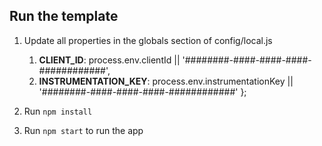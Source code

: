 ## Run the template

1. Update all properties in the globals section of config/local.js
    1. __CLIENT_ID__: process.env.clientId || '########-####-####-####-############',
    2. __INSTRUMENTATION_KEY__: process.env.instrumentationKey || '########-####-####-####-############'
};

2. Run `npm install`

3. Run `npm start` to run the app